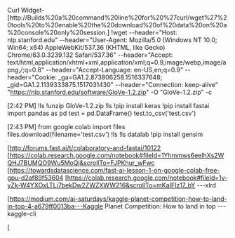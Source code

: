 Curl Widget-[http://Builds%20a%20command%20line%20for%20%27curl/wget%27%20tools%20to%20enable%20the%20download%20of%20data%20on%20a%20console%20only%20session.]
!wget --header="Host: nlp.stanford.edu" --header="User-Agent: Mozilla/5.0 (Windows NT 10.0; Win64; x64) AppleWebKit/537.36 (KHTML, like Gecko) Chrome/63.0.3239.132 Safari/537.36" --header="Accept: text/html,application/xhtml+xml,application/xml;q=0.9,image/webp,image/apng,*/*;q=0.8" --header="Accept-Language: en-US,en;q=0.9" --header="Cookie: _ga=GA1.2.873806258.1516337648; _gid=GA1.2.1139333875.1517031430" --header="Connection: keep-alive" "https://nlp.stanford.edu/software/GloVe-1.2.zip" -O "GloVe-1.2.zip" -c

[2:42 PM]
!ls
!unzip GloVe-1.2.zip
!ls
!pip install keras
!pip install fastai
import pandas as pd
test = pd.DataFrame()
test.to_csv('test.csv')

[2:43 PM]
from google.colab import files
files.download(filename='test.csv')
!ls
!ls datalab
!pip install gensim

[http://forums.fast.ai/t/colaboratory-and-fastai/10122
[https://colab.research.google.com/notebook#fileId=1Yhmmws6eelhXs2WQHJ7BUMQO9Wu5MoQj&scrollTo=FJPKhur_wFwc
[https://towardsdatascience.com/fast-ai-lesson-1-on-google-colab-free-gpu-d2af89f53604
[https://colab.research.google.com/notebook#fileId=1v-yZk-W4YXOxLTLi7bekDw2ZWZXWW216&scrollTo=mKaIFIz17_bY ---xlrd

[https://medium.com/ai-saturdays/kaggle-planet-competition-how-to-land-in-top-4-a679ff0013ba---Kaggle Planet Competition: How to land in top ---kaggle-cli

[
